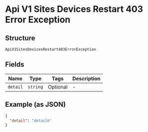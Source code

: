 
# Api V1 Sites Devices Restart 403 Error Exception

## Structure

`ApiV1SitesDevicesRestart403ErrorException`

## Fields

| Name | Type | Tags | Description |
|  --- | --- | --- | --- |
| `detail` | `string` | Optional | - |

## Example (as JSON)

```json
{
  "detail": "detail6"
}
```

